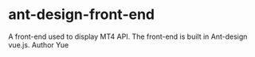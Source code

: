 # ant-design-front-end
A front-end used to display MT4 API. The front-end is built in Ant-design vue.js.
Author Yue


